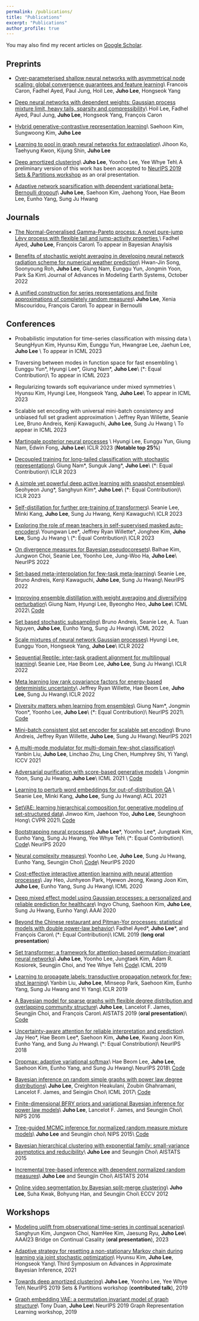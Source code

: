 ```yaml
---
permalink: /publications/
title: "Publications"
excerpt: "Publications"
author_profile: true
---
```

You may also find my recent articles on [Google
Scholar](https://scholar.google.co.kr/citations?user=Py4URJUAAAAJ&hl=en).

## Preprints
- [Over-parameterised shallow neural networks with asymmetrical node scaling: global convergence guarantees and feature learning](https://arxiv.org/abs/2302.01002)\\
Francois Caron, Fadhel Ayed, Paul Jung, Hoil Lee, **Juho Lee**, Hongseok Yang

- [Deep neural networks with dependent weights: Gaussian process mixture limit, heavy tails, sparsity and compressibility](https://arxiv.org/abs/2205.08187)\\
Hoil Lee, Fadhel Ayed, Paul Jung, **Juho Lee**, Hongseok Yang, François Caron

- [Hybrid generative-contrastive representation learning](https://arxiv.org/abs/2106.06162)\\
Saehoon Kim, Sungwoong Kim, **Juho Lee**

- [Learning to pool in graph neural networks for extrapolation](https://arxiv.org/abs/2106.06210)\\
Jihoon Ko, Taehyung Kwon, Kijung Shin, **Juho Lee**

- [Deep amortized clustering](https://arxiv.org/abs/1909.13433)\\
**Juho Lee**, Yoonho Lee, Yee Whye Teh\\
A preliminary version of this work has been accepted to [NeurIPS 2019 Sets & Partitions workshop](https://www.sets.parts) as an oral presentation.

- [Adaptive network sparsification with dependent variational beta-Bernoulli dropout](https://arxiv.org/abs/1805.10896v3)\\
**Juho Lee**, Saehoon Kim, Jaehong Yoon, Hae Beom Lee, Eunho Yang, Sung Ju Hwang

## Journals
- [The Normal-Generalised Gamma-Pareto process: A novel pure-jump Lévy process with flexible tail and jump-activity properties
](https://arxiv.org/abs/2006.10968) \\
Fadhel Ayed, **Juho Lee**, François Caron\\
To appear in Bayesian Anaylsis

- [Benefits of stochastic weight averaging in developing neural network radiation scheme for numerical weather prediction](https://agupubs.onlinelibrary.wiley.com/doi/10.1029/2021MS002921?af=R)\\
Hwan-Jin Song, Soonyoung Roh, **Juho Lee**, Giung Nam, Eunggu Yun, Jongmin Yoon, Park Sa Kim\\
Journal of Advances in Modeling Earth Systems, October 2022


- [A unified construction for series representations and finite approximations of completely random measures](https://arxiv.org/abs/1905.10733)\\
**Juho Lee**, Xenia Miscouridou, François Caron\\
To appear in Bernoulli

## Conferences

- Probabilistic imputation for time-series classification with missing data \\
SeungHyun Kim, Hyunsu Kim, Eunggu Yun, Hwangrae Lee, Jaehun Lee, **Juho Lee** \\
To appear in ICML 2023

- Traversing between modes in function space for fast ensembling \\
Eunggu Yun\*, Hyungi Lee\*, Giung Nam\*, **Juho Lee**\\
(*: Equal Contribution)\\
To appear in ICML 2023

- Regularizing towards soft equivariance under mixed symmetries \\
Hyunsu Kim, Hyungi Lee, Hongseok Yang, **Juho Lee**\\
To appear in ICML 2023

- Scalable set encoding with universal mini-batch consistency and unbiased full set gradient approximation \\
Jeffrey Ryan Willette, Seanie Lee, Bruno Andreis, Kenji Kawaguchi, **Juho Lee**, Sung Ju Hwang \\
To appear in ICML 2023


- [Martingale posterior neural processes](https://openreview.net/forum?id=-9PVqZ-IR_) \\
Hyungi Lee, Eunggu Yun, Giung Nam, Edwin Fong, **Juho Lee**\\
ICLR 2023 (**Notable top 25%**)

- [Decoupled training for long-tailed classification with stochastic representations](https://openreview.net/forum?id=bcYZwYo-0t)\\
Giung Nam\*, Sunguk Jang\*, **Juho Lee**\\
(*: Equal Contribution)\\
ICLR 2023

- [A simple yet powerful deep active learning with snapshot ensembles](https://openreview.net/forum?id=IVESH65r0Ar)\\
Seohyeon Jung\*, Sanghyun Kim\*, **Juho Lee**\\
(*: Equal Contribution)\\
ICLR 2023

- [Self-distillation for further pre-training of transformers](https://openreview.net/forum?id=kj6oK_Hj40)\\
Seanie Lee, Minki Kang, **Juho Lee**, Sung Ju Hwang, Kenji Kawaguchi\\
ICLR 2023

- [Exploring the role of mean teachers in self-supervised masked auto-encoders](https://openreview.net/forum?id=7sn6Vxp92xV)\\
Youngwan Lee\*, Jeffrey Ryan Willette\*, Jonghee Kim, **Juho Lee**, Sung Ju Hwang \\
(*: Equal Contribution)\\
ICLR 2023

- [On divergence measures for Bayesian pseudocoresets](https://arxiv.org/abs/2210.06205)\\
Balhae Kim, Jungwon Choi, Seanie Lee, Yoonho Lee, Jung-Woo Ha, **Juho Lee**\\
NeurIPS 2022

- [Set-based meta-interpolation for few-task meta-learning](https://arxiv.org/abs/2205.09990)\\
Seanie Lee, Bruno Andreis, Kenji Kawaguchi, **Juho Lee**, Sung Ju Hwang\\
NeurIPS 2022

- [Improving ensemble distillation with weight averaging and diversifying perturbation](https://proceedings.mlr.press/v162/nam22a.html)\\
Giung Nam, Hyungi Lee, Byeongho Heo, **Juho Lee**\\
ICML 2022\\
[Code](https://github.com/cs-giung/distill-latentbe)

- [Set based stochastic subsampling](https://proceedings.mlr.press/v162/andreis22a.html)\\
Bruno Andreis, Seanie Lee, A. Tuan Nguyen, **Juho Lee**, Eunho Yang, Sung Ju Hwang\\
ICML 2022

- [Scale mixtures of neural network Gaussian processes](https://arxiv.org/abs/2107.01408)\\
Hyungi Lee, Eunggu Yoon, Hongseok Yang, **Juho Lee**\\
ICLR 2022

- [Sequential Reptile: inter-task gradient alignment for multilingual learning](https://arxiv.org/abs/2110.02600)\\
Seanie Lee, Hae Beom Lee, **Juho Lee**, Sung Ju Hwang\\
ICLR 2022

- [Meta learning low rank covariance factors for energy-based deterministic uncertainty](https://arxiv.org/abs/2110.06381)\\
Jeffrey Ryan Willette, Hae Beom Lee, **Juho Lee**, Sung Ju Hwang\\
ICLR 2022

- [Diversity matters when learning from ensembles](https://arxiv.org/abs/2110.14149)\\
Giung Nam\*, Jongmin Yoon\*, Yoonho Lee, **Juho Lee**\\
(*: Equal Contribution)\\
NeurIPS 2021\\
[Code](https://github.com/cs-giung/giung2/tree/main/projects/Diversity-Matters)

- [Mini-batch consistent slot set encoder for scalable set encoding](https://arxiv.org/abs/2103.01615)\\
Bruno Andreis, Jeffrey Ryan Willette, **Juho Lee**, Sung Ju Hwang\\
NeurIPS 2021

- [A multi-mode modulator for multi-domain few-shot classification](https://openaccess.thecvf.com/content/ICCV2021/html/Liu_A_Multi-Mode_Modulator_for_Multi-Domain_Few-Shot_Classification_ICCV_2021_paper.html)\\
Yanbin Liu, **Juho Lee**, Linchao Zhu, Ling Chen, Humphrey Shi, Yi Yang\\
ICCV 2021

- [Adversarial purification with score-based generative models](https://arxiv.org/abs/2106.06041) \\
Jongmin Yoon, Sung Ju Hwang, **Juho Lee**\\
ICML 2021 \\
[Code](https://github.com/jmyoon1/adp)

- [Learning to perturb word embeddings for out-of-distribution QA](https://arxiv.org/abs/2105.02692) \\
Seanie Lee, Minki Kang, **Juho Lee**, Sung Ju Hwang\\
ACL 2021

- [SetVAE: learning hierarchical composition for generative modeling of set-structured data](https://arxiv.org/abs/2103.15619)\\
Jinwoo Kim, Jaehoon Yoo, **Juho Lee**, Seunghoon Hong\\
CVPR 2021\\
[Code](https://github.com/jw9730/setvae)

- [Bootstrapping neural processes](https://arxiv.org/abs/2008.02956)\\
**Juho Lee**\*, Yoonho Lee\*, Jungtaek Kim, Eunho Yang, Sung Ju Hwang, Yee Whye Teh\\
(*: Equal Contribution)\\
[Code](https://github.com/juho-lee/bnp)\\
NeurIPS 2020

- [Neural complexity measures](https://arxiv.org/abs/2008.02953)\\
Yoonho Lee, **Juho Lee**, Sung Ju Hwang, Eunho Yang, Seungjin Choi\\
[Code](https://github.com/yoonholee/neural-complexity)\\
NeurIPS 2020

- [Cost-effective interactive attention learning with neural attention processes](https://arxiv.org/abs/2006.05419)\\
Jay Heo, Junhyeon Park, Hyewon Jeong, Kwang Joon Kim, **Juho Lee**, Eunho Yang, Sung Ju Hwang\\
ICML 2020

- [Deep mixed effect model using Gaussian processes: a personalized and reliable prediction for
  healthcare](https://arxiv.org/abs/1806.01551)\\
Ingyo Chung, Saehoon Kim, **Juho Lee**, Sung Ju Hwang, Eunho Yang\\
AAAI 2020

- [Beyond the Chinese restaurant and Pitman-Yor processes: statistical models with double power-law behavior](https://arxiv.org/abs/1902.04714)\\
Fadhel Ayed\*, **Juho Lee**\*, and François Caron\\
(*: Equal Contribution)\\
ICML 2019 (**long oral presentation**)

- [Set transformer: a framework for attention-based permutation-invariant neural networks](https://arxiv.org/abs/1810.00825v3)\\
**Juho Lee**, Yoonho Lee, Jungtaek Kim, Adam R. Kosiorek, Seungjin Choi, and Yee Whye Teh\\
[Code](https://github.com/juho-lee/set_transformer)\\
ICML 2019

- [Learning to propagate labels: transductive propagation network for few-shot learning](https://arxiv.org/abs/1805.10002)\\
Yanbin Liu, **Juho Lee**, Minseop Park, Saehoon Kim, Eunho Yang, Sung Ju Hwang and Yi Yang\\
ICLR 2019

- [A Bayesian model for sparse graphs with flexible degree distribution and overlapping community structure](https://arxiv.org/abs/1810.01778)\\
**Juho Lee**, Lancelot F. James, Seungjin Choi, and François Caron\\
AISTATS 2019 (**oral presentation**)\\
[Code](https://github.com/OxCSML-BayesNP/BNRG)

- [Uncertainty-aware attention for reliable interpretation and prediction](https://arxiv.org/abs/1805.09653)\\
Jay Heo\*, Hae Beom Lee\*, Saehoon Kim, **Juho Lee**, Kwang Joon Kim, Eunho Yang, and Sung Ju
Hwang\\
(*: Equal Constribution)\\
NeurIPS 2018

- [Dropmax: adaptive variational softmax](https://arxiv.org/abs/1712.07834)\\
Hae Beom Lee, **Juho Lee**, Saehoon Kim, Eunho Yang, and Sung Ju Hwang\\
NeurIPS 2018\\
[Code](https://github.com/haebeom-lee/dropmax)

- [Bayesian inference on random simple graphs with power law degree distributions](http://proceedings.mlr.press/v70/lee17a.html)\\
**Juho Lee**, Creighton Heakulani, Zoubin Ghahramani, Lancelot F. James, and Seingjin Choi\\
ICML 2017\\
[Code](https://github.com/juho-lee/powerlawgraph)

- [Finite-dimensional BFRY priors and variational Bayesian inference for power law models](https://papers.nips.cc/paper/6348-finite-dimensional-bfry-priors-and-variational-bayesian-inference-for-power-law-models)\\
**Juho Lee**, Lancelot F. James, and Seungjin Choi\\
NIPS 2016

- [Tree-guided MCMC inference for normalized random measure mixture models](https://papers.nips.cc/paper/5800-tree-guided-mcmc-inference-for-normalized-random-measure-mixture-models)\\
**Juho Lee** and Seungjin choi\\
NIPS 2015\\
[Code](https://github.com/juho-lee/nrmm.cpp)

- [Bayesian hierarchical clustering with exponential family: small-variance asymptotics and reducibility](http://proceedings.mlr.press/v38/lee15c.html)\\
**Juho Lee** and Seungjin Choi\\
AISTATS 2015

- [Incremental tree-based inference with dependent normalized random measures](http://proceedings.mlr.press/v33/lee14.html)\\
**Juho Lee** and Seungjin Choi\\
AISTATS 2014

- [Online video segmentation by Bayesian split-merge clustering](https://link.springer.com/chapter/10.1007/978-3-642-33765-9_61)\\
**Juho Lee**, Suha Kwak, Bohyung Han, and Seungjin Choi\\
ECCV 2012

## Workshops
- [Modeling uplift from observational time-series in continual scenarios](https://openreview.net/forum?id=pKyB5wMnTiy)\\
Sanghyun Kim, Jungwon Choi, NamHee Kim, Jaesung Ryu, **Juho Lee**\\
AAAI23 Bridge on Continual Casality (**oral presentation**), 2023

- [Adaptive strategy for resetting a non-stationary Markov chain during learning via joint stochastic optimization](https://openreview.net/forum?id=fuHh4CC3-5Z)\\
Hyunsu Kim, **Juho Lee**, Hongseok Yang\\
Third Symposium on Advances in Approximate Bayesian Inference, 2021

- [Towards deep amortized clustering](https://slideslive.com/38923511/contributed-talk-towards-deep-amortized-clustering)\\
**Juho Lee**, Yoonho Lee, Yee Whye Teh\\
NeurIPS 2019 Sets & Partitions workshop (**contributed talk**), 2019

- [Graph embedding VAE: a permutation invariant model of graph structure](https://grlearning.github.io/papers/19.pdf)\\
Tony Duan, **Juho Lee**\\
NeurIPS 2019 Graph Representation Learning workshop, 2019
